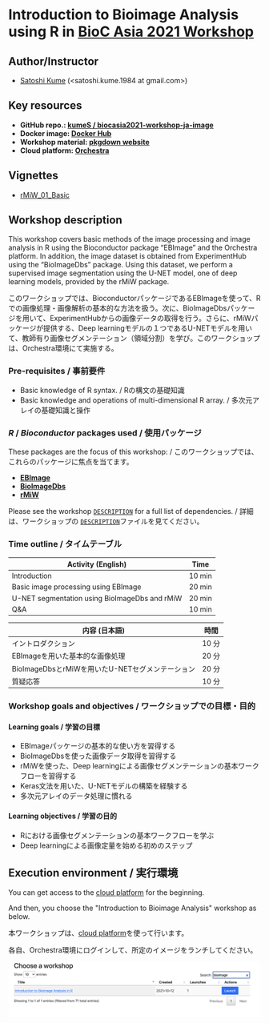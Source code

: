 # Introduction to Bioimage Analysis using R in [BioC Asia 2021 Workshop](https://biocasia2021.bioconductor.org/workshops/)

## Author/Instructor

-   [Satoshi Kume](https://kumes.github.io/skume-Biography/skume-Biography.html) (<satoshi.kume.1984 at gmail.com>)

## Key resources

-   **GitHub repo.: [kumeS / biocasia2021-workshop-ja-image](https://github.com/kumeS/biocasia2021-workshop-ja-image)**
-   **Docker image: [Docker Hub](https://hub.docker.com/repository/docker/skume/biocasia2021-workshop-ja-image)**
-   **Workshop material: [pkgdown website](https://kumes.github.io/biocasia2021-workshop-ja-image/)**
-   **Cloud platform: [Orchestra](http://app.orchestra.cancerdatasci.org/1)**

## Vignettes

- [rMiW_01_Basic](https://kumes.github.io/biocasia2021-workshop-ja-image/vignettes/rMiW_01_Basic.html)


## Workshop description

This workshop covers basic methods of the image processing and image analysis in R using the Bioconductor package “EBImage” and the Orchestra platform. In addition, the image dataset is obtained from ExperimentHub using the “BioImageDbs” package. Using this dataset, we perform a supervised image segmentation using the U-NET model, one of deep learning models, provided by the rMiW package.

このワークショップでは、BioconductorパッケージであるEBImageを使って、Rでの画像処理・画像解析の基本的な方法を扱う。次に、BioImageDbsパッケージを用いて、ExperimentHubからの画像データの取得を行う。さらに、rMiWパッケージが提供する、Deep learningモデルの１つであるU-NETモデルを用いて、教師有り画像セグメンテーション（領域分割）を学び。このワークショップは、Orchestra環境にて実施する。


### Pre-requisites / 事前要件

- Basic knowledge of R syntax. / Rの構文の基礎知識
- Basic knowledge and operations of multi-dimensional R array. / 多次元アレイの基礎知識と操作

### *R* / *Bioconductor* packages used / 使用パッケージ

These packages are the focus of this workshop: / このワークショップでは、これらのパッケージに焦点を当てます。

-   **[EBImage](https://bioconductor.org/packages/release/bioc/html/EBImage.html)**
-   **[BioImageDbs](https://bioconductor.org/packages/release/data/experiment/html/BioImageDbs.html)**
-   **[rMiW](https://github.com/kumeS/rMiW)**

Please see the workshop
[`DESCRIPTION`](https://github.com/kumeS/biocasia2021-workshop-ja-image/blob/master/DESCRIPTION)
for a full list of dependencies. / 詳細は、ワークショップの
[`DESCRIPTION`](https://github.com/kumeS/biocasia2021-workshop-ja-image/blob/master/DESCRIPTION)ファイルを見てください。



### Time outline / タイムテーブル

| Activity (English)                             | Time   |
|------------------------------------------------|--------|
| Introduction                                   | 10 min |
| Basic image processing using EBImage           | 20 min |
| U-NET segmentation using BioImageDbs and rMiW  | 20 min |
| Q&A                                            | 10 min |


| 内容 (日本語)                                   |  時間  |
|-------------------------------------------------|--------|
| イントロダクション                              |  10 分 |
| EBImageを用いた基本的な画像処理                 |  20 分 |
| BioImageDbsとrMiWを用いたU-NETセグメンテーション|  20 分 |
| 質疑応答                                        |  10 分 |

### Workshop goals and objectives / ワークショップでの目標・目的 

#### Learning goals / 学習の目標

- EBImageパッケージの基本的な使い方を習得する
- BioImageDbsを使った画像データ取得を習得する
- rMiWを使った、Deep learningによる画像セグメンテーションの基本ワークフローを習得する
- Keras文法を用いた、U-NETモデルの構築を経験する
- 多次元アレイのデータ処理に慣れる

#### Learning objectives / 学習の目的

- Rにおける画像セグメンテーションの基本ワークフローを学ぶ
- Deep learningによる画像定量を始める初めのステップ

## Execution environment / 実行環境

You can get access to the [cloud platform](http://app.orchestra.cancerdatasci.org/1) for the beginning.

And then, you choose the "Introduction to Bioimage Analysis" workshop as below.

本ワークショップは、[cloud platform](http://app.orchestra.cancerdatasci.org/1)を使って行います。

各自、Orchestra環境にログインして、所定のイメージをランチしてください。

![cloud](inst/images/pic.png)

